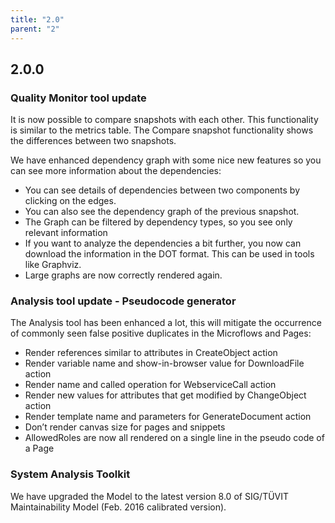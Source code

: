 ```yaml
---
title: "2.0"
parent: "2"
---
```


## 2.0.0

### Quality Monitor tool update

It is now possible to compare snapshots with each other. This functionality is similar to the metrics table.
The Compare snapshot functionality shows the differences between two snapshots.

We have enhanced dependency graph with some nice new features so you can see more information about the dependencies:

*   You can see details of dependencies between two components by clicking on the edges.
*   You can also see the dependency graph of the previous snapshot.
*   The Graph can be filtered by dependency types, so you see only relevant information
*   If you want to analyze the dependencies a bit further, you now can download the information in the DOT format. This can be used in tools like Graphviz.
*   Large graphs are now correctly rendered again.

### Analysis tool update - Pseudocode generator

The Analysis tool has been enhanced a lot, this will mitigate the occurrence of commonly seen false positive duplicates in the Microflows and Pages:

*   Render references similar to attributes in CreateObject action
*   Render variable name and show-in-browser value for DownloadFile action
*   Render name and called operation for WebserviceCall action
*   Render new values for attributes that get modified by ChangeObject action
*   Render template name and parameters for GenerateDocument action
*   Don’t render canvas size for pages and snippets
*   AllowedRoles are now all rendered on a single line in the pseudo code of a Page

### System Analysis Toolkit

We have upgraded the Model to the latest version 8.0 of SIG/TÜVIT Maintainability Model (Feb. 2016 calibrated version).
